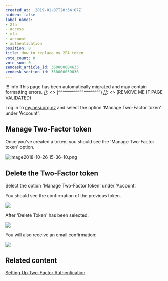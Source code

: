```yaml
---
created_at: '2019-01-07T20:34:07Z'
hidden: false
label_names:
- 2fa
- access
- mfa
- account
- authentication
position: 0
title: How to replace my 2FA token
vote_count: 0
vote_sum: 0
zendesk_article_id: 360000684635
zendesk_section_id: 360000039036
---
```




[//]: <> (REMOVE ME IF PAGE VALIDATED)
[//]: <> (vvvvvvvvvvvvvvvvvvvv)
!!! info
    This page has been automatically migrated and may contain formatting errors.
[//]: <> (^^^^^^^^^^^^^^^^^^^^)
[//]: <> (REMOVE ME IF PAGE VALIDATED)

<p>Log in to <a style="background-color: #ffffff;" href="https://my.nesi.org.nz" target="_blank" rel="noopener">my.nesi.org.nz</a> and select the option 'Manage Two-Factor token' under 'Account'.</p>
<h2>Manage Two-Factor token</h2>
<p>Once you've created a token, you should see the 'Manage Two-Factor token' option.</p>
<p><img src="https://support.nesi.org.nz/hc/article_attachments/360001267556/image2018-10-26_15-36-10.png" alt="image2018-10-26_15-36-10.png"></p>
<h2>Delete the Two-Factor token</h2>
<p>Select the option 'Manage Two-Factor token' under 'Account'.</p>
<p>You should see the confirmation of the previous token.</p>
<p><img src="https://support.nesi.org.nz/hc/article_attachments/360001504795/mceclip0.png"></p>
<p>After 'Delete Token' has been selected:</p>
<p><img src="https://support.nesi.org.nz/hc/article_attachments/360001607216/mceclip1.png"></p>
<p>You will also receive an email confirmation:</p>
<p><img src="https://support.nesi.org.nz/hc/article_attachments/360001504835/mceclip3.png"></p>
<h2>Related content</h2>
<p><a href="https://support.nesi.org.nz/hc/en-gb/articles/360000203075-Setting-Up-Two-Factor-Authentication">Setting Up Two-Factor Authentication</a></p>